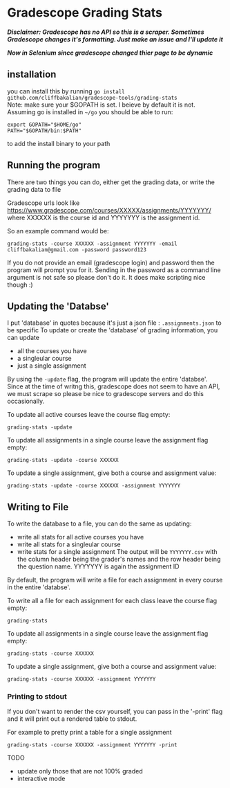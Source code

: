 # Gradescope Grading Stats

***Disclaimer: Gradescope has no API so this is a scraper. Sometimes Gradescope changes it's formatting. Just make an issue and I'll update it***

***Now in Selenium since gradescope changed thier page to be dynamic***

## installation 

you can install this by running `go install github.com/cliffbakalian/gradescope-tools/grading-stats`  
Note: make sure your $GOPATH is set. I beieve by default it is not. Assuming go is installed in `~/go`
you should be able to run:
```
export GOPATH="$HOME/go"
PATH="$GOPATH/bin:$PATH"
```
to add the install binary to your path

## Running the program
There are two things you can do, either get the grading data, or write the grading data to file

Gradescope urls look like https://www.gradescope.com/courses/XXXXX/assignments/YYYYYYY/ where XXXXXX is the course id and YYYYYYY is the assignment id.

So an example command would be:
```
grading-stats -course XXXXXX -assignment YYYYYYY -email cliffbakalian@gmail.com -password password123
```

If you do not provide an email (gradescope login) and password then the program will prompt you for it.
Sending in the password as a command line argument is not safe so please don't do it. It does make scripting nice though :)

## Updating the 'Databse'

I put 'database' in quotes because it's just a json file : `.assignments.json` to be specific
To update or create the 'database' of grading information, you can update
  + all the courses you have
  + a singleular course
  + just a single assignment

By using the `-update` flag, the program will update the entire 'databse'. Since at the time of writng this, gradescope does not seem to have an API, we must scrape so please be nice to gradescope servers and do this occasionally.  

To update all active courses leave the course flag empty:
```
grading-stats -update 
```

To update all assignments in a single course leave the assignment flag empty:
```
grading-stats -update -course XXXXXX 
```

To update a single assignment, give both a course and assignment value:
```
grading-stats -update -course XXXXXX -assignment YYYYYYY
```

## Writing to File
To write the database to a file, you can do the same as updating:
  + write all stats for all active courses you have
  + write all stats for a singleular course
  + write stats for a single assignment
The output will be `YYYYYYY.csv` with the column header being the grader's names and the row header being the question name. YYYYYYY is again the assignment ID

By default, the program will write a file for each assignment in every course in the entire 'databse'. 

To write all a file for each assignment for each class leave the course flag empty:
```
grading-stats
```

To update all assignments in a single course leave the assignment flag empty:
```
grading-stats -course XXXXXX
```

To update a single assignment, give both a course and assignment value:
```
grading-stats -course XXXXXX -assignment YYYYYYY
```

### Printing to stdout

If you don't want to render the csv yourself, you can pass in the '-print' flag and it will print out a rendered table to stdout.

For example to pretty print a table for a single assignment
```
grading-stats -course XXXXXX -assignment YYYYYYY -print
```

TODO
  + update only those that are not 100% graded
  + interactive mode
